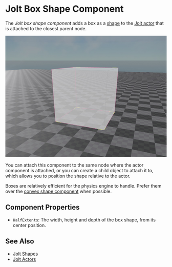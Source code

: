 # Jolt Box Shape Component

The *Jolt box shape component* adds a box as a [shape](jolt-shapes.md) to the [Jolt actor](../actors/jolt-actors.md) that is attached to the closest parent node.

![Box Shape](media/jolt-box-shape.jpg)

You can attach this component to the same node where the actor component is attached, or you can create a child object to attach it to, which allows you to position the shape relative to the actor.

Boxes are relatively efficient for the physics engine to handle. Prefer them over the [convex shape component](jolt-convex-shape-component.md) when possible.

## Component Properties

* `HalfExtents`: The width, height and depth of the box shape, from its center position.

## See Also

* [Jolt Shapes](jolt-shapes.md)
* [Jolt Actors](../actors/jolt-actors.md)